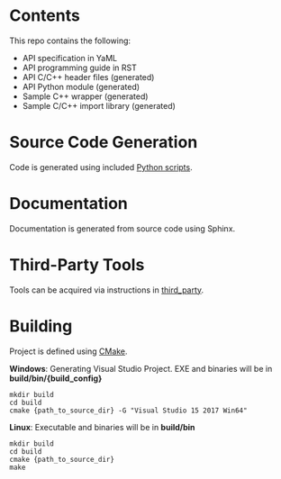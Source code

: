 # Contents
This repo contains the following:
- API specification in YaML
- API programming guide in RST
- API C/C++ header files (generated)
- API Python module (generated)
- Sample C++ wrapper (generated)
- Sample C/C++ import library (generated)

# Source Code Generation
Code is generated using included [Python scripts](/scripts/README.md).  

# Documentation
Documentation is generated from source code using Sphinx.

# Third-Party Tools
Tools can be acquired via instructions in [third_party](/third_party/README.md).

# Building
Project is defined using [CMake](https://cmake.org/).

**Windows**:
Generating Visual Studio Project.  EXE and binaries will be in **build/bin/{build_config}**
~~~~
mkdir build
cd build
cmake {path_to_source_dir} -G "Visual Studio 15 2017 Win64"
~~~~

**Linux**:
Executable and binaries will be in **build/bin**
~~~~
mkdir build
cd build
cmake {path_to_source_dir}
make
~~~~

